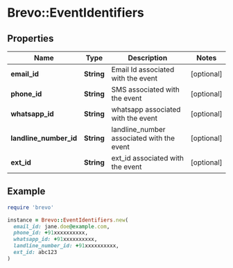 # Brevo::EventIdentifiers

## Properties

| Name | Type | Description | Notes |
| ---- | ---- | ----------- | ----- |
| **email_id** | **String** | Email Id associated with the event | [optional] |
| **phone_id** | **String** | SMS associated with the event | [optional] |
| **whatsapp_id** | **String** | whatsapp associated with the event | [optional] |
| **landline_number_id** | **String** | landline_number associated with the event | [optional] |
| **ext_id** | **String** | ext_id associated with the event | [optional] |

## Example

```ruby
require 'brevo'

instance = Brevo::EventIdentifiers.new(
  email_id: jane.doe@example.com,
  phone_id: +91xxxxxxxxxx,
  whatsapp_id: +91xxxxxxxxxx,
  landline_number_id: +91xxxxxxxxxx,
  ext_id: abc123
)
```

